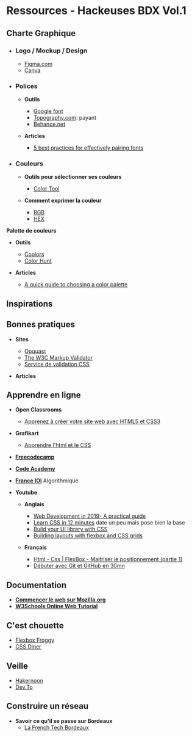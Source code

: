 # Ressources - Hackeuses BDX Vol.1

## Charte Graphique

- ### Logo / Mockup / Design

  - [Figma.com](https://www.figma.com/)
  - [Canva](https://www.canva.com/)

- ### Polices

   - **Outils**

      - [Google font](https://fonts.google.com/)
      - [Topography.com](https://www.typography.com/): payant
      - [Behance.net](https://www.behance.net/search?content=projects&sort=appreciations&time=week&featured_on_behance=true&search=typography)

   - **Articles**

      - [5 best practices for effectively pairing fonts](https://www.invisionapp.com/inside-design/best-practices-pairing-fonts/)


- ### Couleurs
   - **Outils pour sélectionner ses couleurs**
      - [Color Tool](https://www.google.com/search?q=color+tool&oq=color+tool&aqs=chrome..69i57j0l5.2345j0j7&sourceid=chrome&ie=UTF-8)
      

   - **Comment exprimer la couleur**

      - [RGB](https://www.w3schools.com/colors/colors_rgb.asp)
      - [HEX](https://www.w3schools.com/colors/colors_hexadecimal.asp)

**Palette de couleurs**

- **Outils**
  - [Coolors](https://coolors.co/)
  - [Color Hunt](https://colorhunt.co/)

- **Articles**
  - [A quick guide to choosing a color palette](https://www.invisionapp.com/inside-design/quick-guide-color-palette/)


## Inspirations


## Bonnes pratiques
- **Sites**
  - [Opquast](http://checklists.opquast.com/fr/)
  - [The W3C Markup Validator](https://validator.w3.org/#validate_by_upload)
  - [Service de validation CSS](https://jigsaw.w3.org/css-validator/#validate_by_input)
 
- **Articles**


## Apprendre en ligne

- **Open Classrooms**
  - [Apprenez à créer votre site web avec HTML5 et CSS3](https://openclassrooms.com/fr/courses/1603881-apprenez-a-creer-votre-site-web-avec-html5-et-css3)

- **Grafikart**
  - [Apprendre l'html et le CSS](https://www.grafikart.fr/tutoriels/css)

- **[Freecodecamp](https://learn.freecodecamp.org/)**
- **[Code Academy](https://www.codecademy.com/)**
- **[France IOI](http://www.france-ioi.org/algo/index.php)** Algorithmique


- **Youtube**
  - **Anglais**
  
    - [Web Development in 2019- A practical guide](https://youtu.be/UnTQVlqmDQ0)
    - [Learn CSS in 12 minutes](https://youtu.be/0afZj1G0BIE) date un peu mais pose bien la base
    - [Build your UI library with CSS](https://youtu.be/GNtohfhj_A4)
    - [Building layouts with flexbox and CSS grids](https://youtu.be/2GxAElWKaAo)

  - **Français**
    - [Html - Css | FlexBox - Maitriser le positionnement (partie 1)](https://youtu.be/bDW9EWbHvHk)
    - [Débuter avec Git et GitHub en 30mn](https://youtu.be/hPfgekYUKgk)


## Documentation
- **[Commencer le web sur Mozilla.org](https://developer.mozilla.org/fr/docs/Apprendre/Commencer_avec_le_web)**
- **[W3Schools Online Web Tutorial](https://www.w3schools.com/)**

## C'est chouette
  - [Flexbox Froggy](https://flexboxfroggy.com)
  - [CSS Diner](https://flukeout.github.io/)
  
## Veille
 - [Hakernoon](https://hackernoon.com/tagged/coding)
 - [Dev.To](https://dev.to/)


## Construire un réseau
- **Savoir ce qu'il se passe sur Bordeaux**
   - [La French Tech Bordeaux](https://www.frenchtechbordeaux.com/https://www.frenchtechbordeaux.com/https://www.frenchtechbordeaux.com/)
<!--stackedit_data:
eyJoaXN0b3J5IjpbLTU4MDE4MDg3MywtMTE1MDU0MTc4NywtNz
I0MDE1OTY5LC0xMTg2NzEzODI5LC0xMTg2NzEzODI5XX0=
-->
